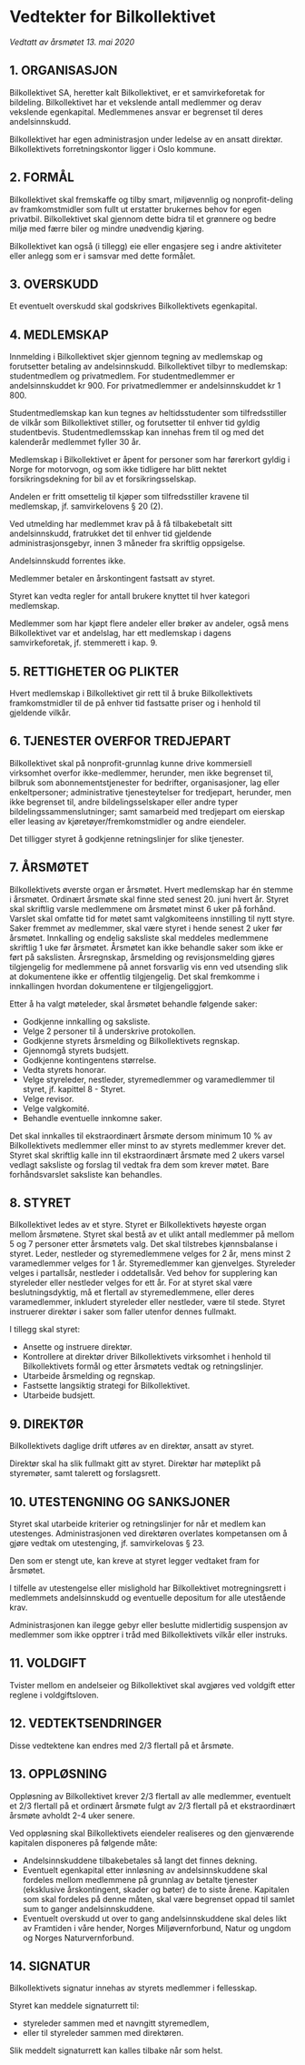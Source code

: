 Vedtekter for Bilkollektivet
============================

_Vedtatt av årsmøtet 13. mai 2020_


## 1. ORGANISASJON

Bilkollektivet SA, heretter kalt Bilkollektivet, er et samvirkeforetak for
bildeling. Bilkollektivet har et vekslende antall medlemmer og derav vekslende
egenkapital. Medlemmenes ansvar er begrenset til deres andelsinnskudd.

Bilkollektivet har egen administrasjon under ledelse av en ansatt direktør.
Bilkollektivets forretningskontor ligger i Oslo kommune.


## 2. FORMÅL

Bilkollektivet skal fremskaffe og tilby smart, miljøvennlig og nonprofit-deling
av framkomstmidler som fullt ut erstatter brukernes behov for egen privatbil.
Bilkollektivet skal gjennom dette bidra til et grønnere og bedre miljø med færre
biler og mindre unødvendig kjøring.

Bilkollektivet kan også (i tillegg) eie eller engasjere seg i andre aktiviteter
eller anlegg som er i samsvar med dette formålet.


## 3. OVERSKUDD

Et eventuelt overskudd skal godskrives Bilkollektivets egenkapital.


## 4. MEDLEMSKAP

Innmelding i Bilkollektivet skjer gjennom tegning av medlemskap og forutsetter
betaling av andelsinnskudd. Bilkollektivet tilbyr to medlemskap: studentmedlem
og privatmedlem. For studentmedlemmer er andelsinnskuddet kr 900. For
privatmedlemmer er andelsinnskuddet kr 1 800.

Studentmedlemskap kan kun tegnes av heltidsstudenter som tilfredsstiller de
vilkår som Bilkollektivet stiller, og forutsetter til enhver tid gyldig
studentbevis. Studentmedlemsskap kan innehas frem til og med det kalenderår
medlemmet fyller 30 år.

Medlemskap i Bilkollektivet er åpent for personer som har førerkort gyldig i
Norge for motorvogn, og som ikke tidligere har blitt nektet forsikringsdekning
for bil av et forsikringsselskap.

Andelen er fritt omsettelig til kjøper som tilfredsstiller kravene til
medlemskap, jf. samvirkelovens § 20 (2).

Ved utmelding har medlemmet krav på å få tilbakebetalt sitt andelsinnskudd,
fratrukket det til enhver tid gjeldende administrasjonsgebyr, innen 3 måneder
fra skriftlig oppsigelse.

Andelsinnskudd forrentes ikke.

Medlemmer betaler en årskontingent fastsatt av styret.

Styret kan vedta regler for antall brukere knyttet til hver kategori medlemskap.

Medlemmer som har kjøpt flere andeler eller brøker av andeler, også mens
Bilkollektivet var et andelslag, har ett medlemskap i dagens samvirkeforetak,
jf. stemmerett i kap. 9.


## 5. RETTIGHETER OG PLIKTER

Hvert medlemskap i Bilkollektivet gir rett til å bruke Bilkollektivets
framkomstmidler til de på enhver tid fastsatte priser og i henhold til gjeldende
vilkår.


## 6. TJENESTER OVERFOR TREDJEPART

Bilkollektivet skal på nonprofit-grunnlag kunne drive kommersiell virksomhet
overfor ikke-medlemmer, herunder, men ikke begrenset til, bilbruk som
abonnementstjenester for bedrifter, organisasjoner, lag eller enkeltpersoner;
administrative tjenesteytelser for tredjepart, herunder, men ikke begrenset til,
andre bildelingsselskaper eller andre typer bildelingssammenslutninger; samt
samarbeid med tredjepart om eierskap eller leasing av kjøretøyer/fremkomstmidler
og andre eiendeler.

Det tilligger styret å godkjenne retningslinjer for slike tjenester.


## 7. ÅRSMØTET

Bilkollektivets øverste organ er årsmøtet. Hvert medlemskap har én stemme i
årsmøtet. Ordinært årsmøte skal finne sted senest 20. juni hvert år. Styret skal
skriftlig varsle medlemmene om årsmøtet minst 6 uker på forhånd. Varslet skal
omfatte tid for møtet samt valgkomiteens innstilling til nytt styre. Saker
fremmet av medlemmer, skal være styret i hende senest 2 uker før årsmøtet.
Innkalling og endelig saksliste skal meddeles medlemmene skriftlig 1 uke før
årsmøtet. Årsmøtet kan ikke behandle saker som ikke er ført på sakslisten.
Årsregnskap, årsmelding og revisjonsmelding gjøres tilgjengelig for medlemmene
på annet forsvarlig vis enn ved utsending slik at dokumentene ikke er offentlig
tilgjengelig. Det skal fremkomme i innkallingen hvordan dokumentene er
tilgjengeliggjort.

Etter å ha valgt møteleder, skal årsmøtet behandle følgende saker:

* Godkjenne innkalling og saksliste.
* Velge 2 personer til å underskrive protokollen.
* Godkjenne styrets årsmelding og Bilkollektivets regnskap.
* Gjennomgå styrets budsjett.
* Godkjenne kontingentens størrelse.
* Vedta styrets honorar.
* Velge styreleder, nestleder, styremedlemmer og varamedlemmer til styret, jf.
  kapittel 8 - Styret.
* Velge revisor.
* Velge valgkomité.
* Behandle eventuelle innkomne saker.

Det skal innkalles til ekstraordinært årsmøte dersom minimum 10 % av
Bilkollektivets medlemmer eller minst to av styrets medlemmer krever det. Styret
skal skriftlig kalle inn til ekstraordinært årsmøte med 2 ukers varsel vedlagt
saksliste og forslag til vedtak fra dem som krever møtet. Bare forhåndsvarslet
saksliste kan behandles.


## 8. STYRET

Bilkollektivet ledes av et styre. Styret er Bilkollektivets høyeste organ mellom
årsmøtene. Styret skal bestå av et ulikt antall medlemmer på mellom 5 og 7
personer etter årsmøtets valg. Det skal tilstrebes kjønnsbalanse i styret.
Leder, nestleder og styremedlemmene velges for 2 år, mens minst 2 varamedlemmer
velges for 1 år. Styremedlemmer kan gjenvelges. Styreleder velges i partallsår,
nestleder i oddetallsår. Ved behov for supplering kan styreleder eller nestleder
velges for ett år. For at styret skal være beslutningsdyktig, må et flertall av
styremedlemmene, eller deres varamedlemmer, inkludert styreleder eller
nestleder, være til stede. Styret instruerer direktør i saker som faller utenfor
dennes fullmakt.

I tillegg skal styret:

* Ansette og instruere direktør.
* Kontrollere at direktør driver Bilkollektivets virksomhet i henhold til
  Bilkollektivets formål og etter årsmøtets vedtak og retningslinjer.
* Utarbeide årsmelding og regnskap.
* Fastsette langsiktig strategi for Bilkollektivet.
* Utarbeide budsjett.


## 9. DIREKTØR

Bilkollektivets daglige drift utføres av en direktør, ansatt av styret.

Direktør skal ha slik fullmakt gitt av styret. Direktør har møteplikt på
styremøter, samt talerett og forslagsrett.


## 10. UTESTENGNING OG SANKSJONER

Styret skal utarbeide kriterier og retningslinjer for når et medlem kan
utestenges. Administrasjonen ved direktøren overlates kompetansen om å gjøre
vedtak om utestenging, jf. samvirkelovas § 23.

Den som er stengt ute, kan kreve at styret legger vedtaket fram for årsmøtet.

I tilfelle av utestengelse eller mislighold har Bilkollektivet motregningsrett i
medlemmets andelsinnskudd og eventuelle depositum for alle utestående krav.

Administrasjonen kan ilegge gebyr eller beslutte midlertidig suspensjon av
medlemmer som ikke opptrer i tråd med Bilkollektivets vilkår eller instruks.


## 11. VOLDGIFT

Tvister mellom en andelseier og Bilkollektivet skal avgjøres ved voldgift etter
reglene i voldgiftsloven.


## 12. VEDTEKTSENDRINGER

Disse vedtektene kan endres med 2/3 flertall på et årsmøte.


## 13. OPPLØSNING

Oppløsning av Bilkollektivet krever 2/3 flertall av alle medlemmer, eventuelt et
2/3 flertall på et ordinært årsmøte fulgt av 2/3 flertall på et ekstraordinært
årsmøte avholdt 2-4 uker senere.

Ved oppløsning skal Bilkollektivets eiendeler realiseres og den gjenværende
kapitalen disponeres på følgende måte:

* Andelsinnskuddene tilbakebetales så langt det finnes dekning.
* Eventuelt egenkapital etter innløsning av andelsinnskuddene skal fordeles
  mellom medlemmene på grunnlag av betalte tjenester (eksklusive årskontingent,
  skader og bøter) de to siste årene. Kapitalen som skal fordeles på denne
  måten, skal være begrenset oppad til samlet sum to ganger andelsinnskuddene.
* Eventuelt overskudd ut over to gang andelsinnskuddene skal deles likt av
  Framtiden i våre hender, Norges Miljøvernforbund, Natur og ungdom og Norges
  Naturvernforbund.


## 14. SIGNATUR

Bilkollektivets signatur innehas av styrets medlemmer i fellesskap.

Styret kan meddele signaturrett til:

* styreleder sammen med et navngitt styremedlem,
* eller til styreleder sammen med direktøren.

Slik meddelt signaturrett kan kalles tilbake når som helst.
